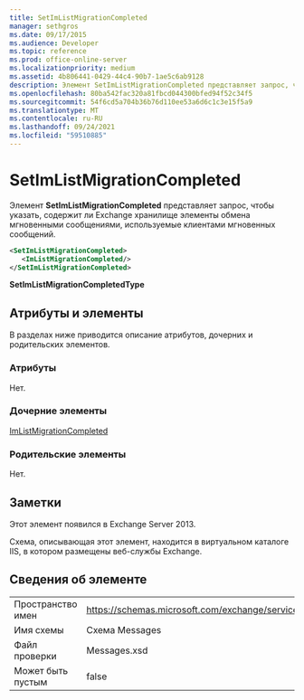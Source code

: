 ```yaml
---
title: SetImListMigrationCompleted
manager: sethgros
ms.date: 09/17/2015
ms.audience: Developer
ms.topic: reference
ms.prod: office-online-server
ms.localizationpriority: medium
ms.assetid: 4b806441-0429-44c4-90b7-1ae5c6ab9128
description: Элемент SetImListMigrationCompleted представляет запрос, чтобы указать, содержит ли Exchange хранилище элементы обмена мгновенными сообщениями, используемые клиентами обмена мгновенными сообщениями.
ms.openlocfilehash: 80ba542fac320a81fbcd044300bfed94f52c34f5
ms.sourcegitcommit: 54f6cd5a704b36b76d110ee53a6d6c1c3e15f5a9
ms.translationtype: MT
ms.contentlocale: ru-RU
ms.lasthandoff: 09/24/2021
ms.locfileid: "59510885"
---
```

# <a name="setimlistmigrationcompleted"></a>SetImListMigrationCompleted

Элемент **SetImListMigrationCompleted** представляет запрос, чтобы указать, содержит ли Exchange хранилище элементы обмена мгновенными сообщениями, используемые клиентами мгновенных сообщений. 
  
```XML
<SetImListMigrationCompleted>
   <ImListMigrationCompleted/>
</SetImListMigrationCompleted>
```

 **SetImListMigrationCompletedType**
## <a name="attributes-and-elements"></a>Атрибуты и элементы

В разделах ниже приводится описание атрибутов, дочерних и родительских элементов.
  
### <a name="attributes"></a>Атрибуты

Нет.
  
### <a name="child-elements"></a>Дочерние элементы

[ImListMigrationCompleted](imlistmigrationcompleted.md)
  
### <a name="parent-elements"></a>Родительские элементы

Нет.
  
## <a name="remarks"></a>Заметки

Этот элемент появился в Exchange Server 2013.
  
Схема, описывающая этот элемент, находится в виртуальном каталоге IIS, в котором размещены веб-службы Exchange.
  
## <a name="element-information"></a>Сведения об элементе

|||
|:-----|:-----|
|Пространство имен  <br/> |https://schemas.microsoft.com/exchange/services/2006/messages  <br/> |
|Имя схемы  <br/> |Схема Messages  <br/> |
|Файл проверки  <br/> |Messages.xsd  <br/> |
|Может быть пустым  <br/> |false  <br/> |
   

